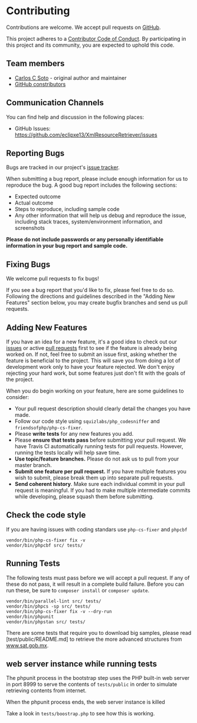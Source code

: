 # Contributing

Contributions are welcome. We accept pull requests on [GitHub](https://github.com/eclipxe13/XmlResourceRetriever).

This project adheres to a
[Contributor Code of Conduct](https://github.com/eclipxe13/XmlResourceRetriever/blob/master/CODE_OF_CONDUCT.md).
By participating in this project and its community, you are expected to uphold this code.

## Team members

* [Carlos C Soto](https://github.com/eclipxe13) - original author and maintainer
* [GitHub constributors](https://github.com/eclipxe13/XmlResourceRetriever/graphs/contributors)

## Communication Channels

You can find help and discussion in the following places:

* GitHub Issues: <https://github.com/eclipxe13/XmlResourceRetriever/issues>

## Reporting Bugs

Bugs are tracked in our project's [issue tracker](https://github.com/eclipxe13/XmlResourceRetriever/issues).

When submitting a bug report, please include enough information for us to reproduce the bug.
A good bug report includes the following sections:

* Expected outcome
* Actual outcome
* Steps to reproduce, including sample code
* Any other information that will help us debug and reproduce the issue, including stack traces, system/environment information, and screenshots

**Please do not include passwords or any personally identifiable information in your bug report and sample code.**

## Fixing Bugs

We welcome pull requests to fix bugs!

If you see a bug report that you'd like to fix, please feel free to do so.
Following the directions and guidelines described in the "Adding New Features"
section below, you may create bugfix branches and send us pull requests.

## Adding New Features

If you have an idea for a new feature, it's a good idea to check out our
[issues](https://github.com/eclipxe13/XmlResourceRetriever/issues) or active
[pull requests](https://github.com/eclipxe13/XmlResourceRetriever/pulls)
first to see if the feature is already being worked on.
If not, feel free to submit an issue first, asking whether the feature is beneficial to the project.
This will save you from doing a lot of development work only to have your feature rejected.
We don't enjoy rejecting your hard work, but some features just don't fit with the goals of the project.

When you do begin working on your feature, here are some guidelines to consider:

* Your pull request description should clearly detail the changes you have made.
* Follow our code style using `squizlabs/php_codesniffer` and `friendsofphp/php-cs-fixer`.
* Please **write tests** for any new features you add.
* Please **ensure that tests pass** before submitting your pull request. We have Travis CI automatically running tests for pull requests. However, running the tests locally will help save time.
* **Use topic/feature branches.** Please do not ask us to pull from your master branch.
* **Submit one feature per pull request.** If you have multiple features you wish to submit, please break them up into separate pull requests.
* **Send coherent history**. Make sure each individual commit in your pull request is meaningful. If you had to make multiple intermediate commits while developing, please squash them before submitting.

## Check the code style

If you are having issues with coding standars use `php-cs-fixer` and `phpcbf`

```shell
vendor/bin/php-cs-fixer fix -v
vendor/bin/phpcbf src/ tests/
```

## Running Tests

The following tests must pass before we will accept a pull request.
If any of these do not pass, it will result in a complete build failure.
Before you can run these, be sure to `composer install` or `composer update`.

```shell
vendor/bin/parallel-lint src/ tests/
vendor/bin/phpcs -sp src/ tests/
vendor/bin/php-cs-fixer fix -v --dry-run
vendor/bin/phpunit
vendor/bin/phpstan src/ tests/
```

There are some tests that require you to download big samples, please read [test/public/README.md] to
retrieve the more advanced structures from www.sat.gob.mx. 

## web server instance while running tests

The phpunit process in the bootstrap step uses the PHP built-in web server in port 8999 to serve the contents
of `tests/public` in order to simulate retrieving contents from internet.

When the phpunit process ends, the web server instance is killed

Take a look in `tests/boostrap.php` to see how this is working.  
